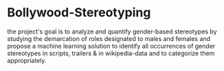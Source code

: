 # Bollywood-Stereotyping

the project's goal is to analyze and quantify gender-based stereotypes by studying the demarcation of roles designated to males and females and propose a machine learning solution to identify all occurrences of gender stereotypes in scripts, trailers  & in wikipedia-data and to categorize them appropriately. 
